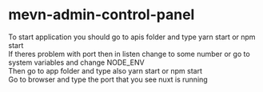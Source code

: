 # mevn-admin-control-panel
To start application you should go to apis folder and type yarn start or npm start  
If theres problem with port then in listen change to some number or go to system variables and change NODE_ENV  
Then go to app folder and type also yarn start or npm start  
Go to browser and type the port that you see nuxt is running  
